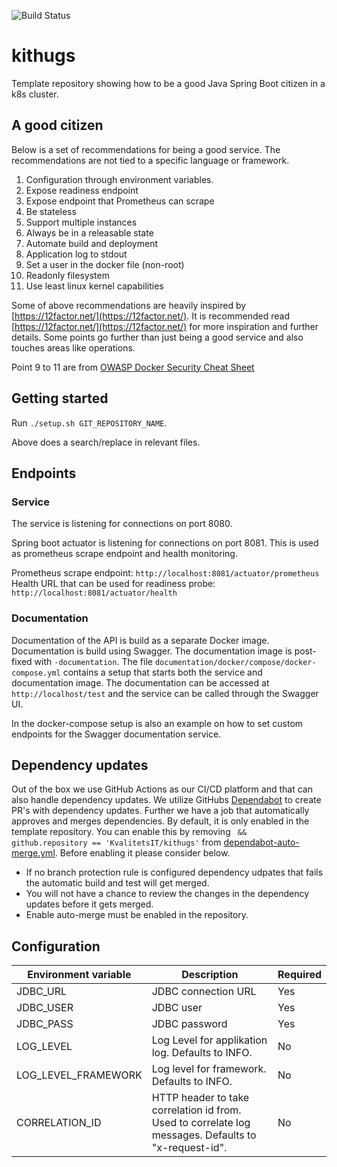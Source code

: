 ![Build Status](https://github.com/KvalitetsIT/kithugs/workflows/CICD/badge.svg)
# kithugs

Template repository showing how to be a good Java Spring Boot citizen in a k8s cluster.

## A good citizen

Below is a set of recommendations for being a good service. The recommendations are not tied to a specific language or 
framework.

1. Configuration through environment variables.
2. Expose readiness endpoint
3. Expose endpoint that Prometheus can scrape
4. Be stateless
5. Support multiple instances
6. Always be in a releasable state
7. Automate build and deployment
8. Application log to stdout
9. Set a user in the docker file (non-root)
10. Readonly filesystem
11. Use least linux kernel capabilities

Some of above recommendations are heavily inspired by [https://12factor.net/](https://12factor.net/). It is recommended 
read [https://12factor.net/](https://12factor.net/) for more inspiration and further details. Some points go 
further than just being a good service and also touches areas like operations.

Point 9 to 11 are from [OWASP Docker Security Cheat Sheet](https://cheatsheetseries.owasp.org/cheatsheets/Docker_Security_Cheat_Sheet.html)

## Getting started

Run `./setup.sh GIT_REPOSITORY_NAME`.

Above does a search/replace in relevant files. 

## Endpoints

### Service

The service is listening for connections on port 8080.

Spring boot actuator is listening for connections on port 8081. This is used as prometheus scrape endpoint and health monitoring. 

Prometheus scrape endpoint: `http://localhost:8081/actuator/prometheus`  
Health URL that can be used for readiness probe: `http://localhost:8081/actuator/health`

### Documentation

Documentation of the API is build as a separate Docker image. Documentation is build using Swagger. The documentation 
image is post-fixed with `-documentation`. The file `documentation/docker/compose/docker-compose.yml` contains a  setup 
that starts both the service and documentation image. The documentation can be accessed at `http://localhost/test` 
and the service can be called through the Swagger UI. 

In the docker-compose setup is also an example on how to set custom endpoints for the Swagger documentation service.

## Dependency updates

Out of the box we use GitHub Actions as our CI/CD platform and that can also handle dependency updates. We utilize 
GitHubs [Dependabot](https://docs.github.com/en/code-security/dependabot/dependabot-version-updates/configuring-dependabot-version-updates) 
to create PR's with dependency updates. Further we have a job that automatically approves and merges dependencies. By 
default, it is only enabled in the template repository. You can enable this by removing ` && github.repository == 'KvalitetsIT/kithugs'`
from [dependabot-auto-merge.yml](.github/workflows/dependabot-auto-merge.yml). Before enabling it please consider below. 

- If no branch protection rule is configured dependency udpates that fails the automatic build and test will get merged. 
- You will not have a chance to review the changes in the dependency updates before it gets merged.  
- Enable auto-merge must be enabled in the repository.

## Configuration

| Environment variable | Description                                                                                          | Required |
|----------------------|------------------------------------------------------------------------------------------------------|----------|
| JDBC_URL             | JDBC connection URL                                                                                  | Yes      |
| JDBC_USER            | JDBC user                                                                                            | Yes      |
| JDBC_PASS            | JDBC password                                                                                        | Yes      |
| LOG_LEVEL            | Log Level for applikation  log. Defaults to INFO.                                                    | No       |
| LOG_LEVEL_FRAMEWORK  | Log level for framework. Defaults to INFO.                                                           | No       |
| CORRELATION_ID       | HTTP header to take correlation id from. Used to correlate log messages. Defaults to "x-request-id". | No       |
